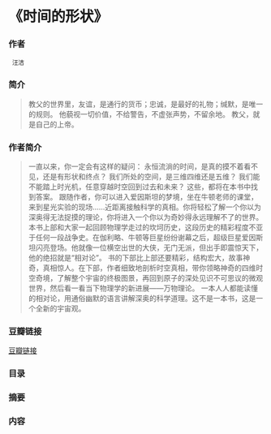 《时间的形状》
=======================

### 作者
     汪洁   

### 简介
> 教父的世界里，友谊，是通行的货币；忠诚，是最好的礼物；缄默，是唯一的规则。
他藐视一切价值，不给警告，不虚张声势，不留余地。
教父，就是自己的上帝。

### 作者简介
> 一直以来，你一定会有这样的疑问：
永恒流淌的时间，是真的摸不着看不见，还是有形状和终点？
我们所处的空间，是三维四维还是五维？
我们能不能踏上时光机，任意穿越时空回到过去和未来？
这些，都将在本书中找到答案。
跟随作者，你可以进入爱因斯坦的梦境，坐在牛顿老师的课堂，来到星光实验的现场……近距离接触科学的真相。你将轻松了解一个你以为深奥得无法捉摸的理论，你将进入一个你以为奇妙得永远理解不了的世界。
本书上部和大家一起回顾物理学走过的坎坷历史，这段历史的精彩程度不亚于任何一段战争史。在伽利略、牛顿等巨星纷纷谢幕之后，超级巨星爱因斯坦闪亮登场。他就像一位横空出世的大侠，无门无派，但出手即震惊天下，他的绝招就是“相对论”。
书的下部比上部还要精彩，结构宏大，故事神奇，真相惊人。在下部，作者细致地剖析时空真相，带你领略神奇的四维时空奇境，了解整个宇宙的终极图景，再回到原子的深处见识不可思议的微观世界，然后看一看当下物理学的新进展——万物理论。
一本人人都能读懂的相对论，用通俗幽默的语言讲解深奥的科学道理。这不是一本书，这是一个全新的宇宙观。

### 豆瓣链接
  [豆瓣链接](https://book.douban.com/subject/26992254/)

### 目录

### 摘要 

### 内容
